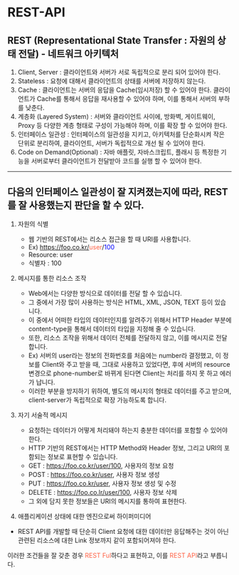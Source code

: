 # REST-API

## REST (Representational State Transfer : 자원의 상태 전달) - 네트워크 아키텍처

1.  Client, Server : 클라이언트와 서버가 서로 독립적으로 분리 되어 있어야 한다.
2.  Stateless : 요청에 대해서 클라이언트의 상태를 서버에 저장하지 않는다.
3.  Cache : 클라이언트는 서버의 응답을 Cache(임시저장) 할 수 있어야 한다. 클라이언트가 Cache를 통해서 응답을 재사용할 수 있어야 하며, 이를 통해서 서버의 부하를 낮춘다.
4.  계층화 (Layered System) : 서버와 클라이언트 사이에, 방화벽, 게이트웨이, Proxy 등 다양한 계층 형태로 구성이 가능해야 하며, 이를 확장 할 수 있어야 한다.
5.  인터페이스 일관성 : 인터페이스의 일관성을 지키고, 아키텍처를 단순화시켜 작은 단위로 분리하여, 클라이언트, 서버가 독립적으로 개선 될 수 있어야 한다.
6.  Code on Demand(Optional) : 자바 애플릿, 자바스크립트, 플래시 등 특정한 기능을 서버로부터 클라이언트가 전달받아 코드를 실행 할 수 있어야 한다.

---

## 다음의 인터페이스 일관성이 잘 지켜졌는지에 따라, REST를 잘 사용했는지 판단을 할 수 있다.

1. 자원의 식별

   - 웹 기반의 REST에서는 리소스 접근을 할 때 URI를 사용합니다.
   - Ex) https://foo.co.kr/<span style="color:tomato">user</span>/<span style="color:blue">100</span>
   - Resource: user
   - 식별자 : 100

2. 메시지를 통한 리소스 조작

   - Web에서는 다양한 방식으로 데이터를 전달 할 수 있습니다.
   - 그 중에서 가장 많이 사용하는 방식은 HTML, XML, JSON, TEXT 등이 있습니다.
   - 이 중에서 어떠한 타입의 데이터인지를 알려주기 위해서 HTTP Header 부분에 content-type을 통해서 데이터의 타입을 지정해 줄 수 있습니다.
   - 또한, 리소스 조작을 위해서 데이터 전체를 전달하지 않고, 이를 메시지로 전달합니다.
   - Ex) 서버의 user라는 정보의 전화번호를 처음에는 number라 결정했고, 이 정보를 Client와 주고 받을 때, 그대로 사용하고 있었다면, 후에 서버의 resource 변경으로 phone-number로 바뀌게 된다면 Client는 처리를 하지 못 하고 에러가 납니다.
   - 이러한 부분을 방지하기 위하여, 별도의 메시지의 형태로 데이터를 주고 받으며, client-server가 독립적으로 확장 가능하도록 합니다.

3. 자기 서술적 메시지
   - 요청하는 데이터가 어떻게 처리돼야 하는지 충분한 데이터를 포함할 수 있어야 한다.
   - HTTP 기반의 REST에서는 HTTP Method와 Header 정보, 그리고 URI의 포함되는 정보로 표현할 수 있습니다.
   - GET : https://foo.co.kr/user/100, 사용자의 정보 요청
   - POST : https://foo.co.kr/user, 사용자 정보 생성
   - PUT : https://foo.co.kr/user, 사용자 정보 생성 및 수정
   - DELETE : https://foo.co.lr/user/100, 사용자 정보 삭제
   - 그 외에 담지 못한 정보들은 URI의 메시지를 통하여 표현한다.
4. 애플리케이션 상태에 대한 엔진으로써 하이퍼미디어

- REST API를 개발할 때 단순히 Client 요청에 대한 데이터만 응답해주는 것이 아닌 관련된 리소스에 대한 Link 정보까지 같이 포함되어져야 한다.

이러한 조건들을 잘 갖춘 경우 <span style="color:tomato">REST Ful</span>하다고 표현하고, 이를 <span style="color:tomato">REST API</span>라고 부릅니다.
